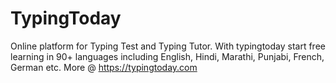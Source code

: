 # TypingToday
Online platform for Typing Test and Typing Tutor. With typingtoday start free learning in 90+ languages including English, Hindi, Marathi, Punjabi, French, German etc. More @ https://typingtoday.com
